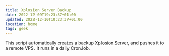 ```yaml
---
title: Xplosion Server Backup
date: 2022-12-09T19:23:37+01:00
updated: 2022-12-10T10:23:37+01:00
location: home
tags: geek
---
```

This script automatically creates a backup [Xplosion Server](https://tommi.space/server 'Xplosion Server'), and pushes it to a remote VPS. It runs in a daily CronJob.